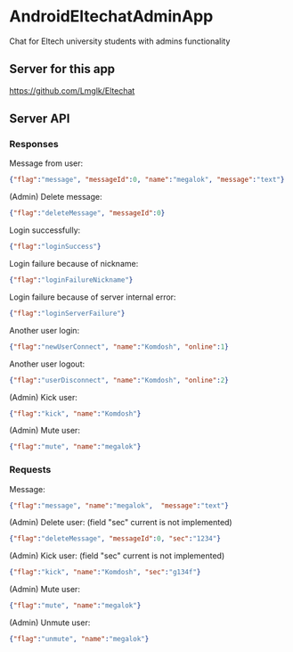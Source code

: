 # AndroidEltechatAdminApp
Chat for Eltech university students with admins functionality

## Server for this app
https://github.com/Lmglk/Eltechat


## Server API
### Responses

Message from user: 
```JSON
{"flag":"message", "messageId":0, "name":"megalok", "message":"text"}
```

(Admin) Delete message:
```JSON
{"flag":"deleteMessage", "messageId":0}
```

Login successfully:
```JSON
{"flag":"loginSuccess"}
```

Login failure because of nickname:
```JSON
{"flag":"loginFailureNickname"}
```

Login failure because of server internal error:
```JSON
{"flag":"loginServerFailure"}
```
Another user login:
```JSON
{"flag":"newUserConnect", "name":"Komdosh", "online":1}
```
Another user logout:
```JSON
{"flag":"userDisconnect", "name":"Komdosh", "online":2}
```

(Admin) Kick user:
```JSON
{"flag":"kick", "name":"Komdosh"}
```

(Admin) Mute user: 
```JSON
{"flag":"mute", "name":"megalok"}
```

### Requests 

Message: 
```JSON
{"flag":"message", "name":"megalok",  "message":"text"} 
```

(Admin) Delete user: (field "sec" current is not implemented)
```JSON
{"flag":"deleteMessage", "messageId":0, "sec":"1234"}
```

(Admin) Kick user: (field "sec" current is not implemented)
```JSON
{"flag":"kick", "name":"Komdosh", "sec":"g134f"}
```

(Admin) Mute user: 
```JSON
{"flag":"mute", "name":"megalok"}
```

(Admin) Unmute user: 
```JSON
{"flag":"unmute", "name":"megalok"}
```
